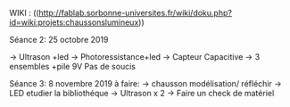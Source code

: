 WIKI : ((http://fablab.sorbonne-universites.fr/wiki/doku.php?id=wiki:projets:chaussonslumineux))

Séance 2: 25 octobre 2019

-> Ultrason +led
-> Photoressistance+led
-> Capteur Capacitive
-> 3 ensembles +pile 9V
Pas de soucis

Séance 3: 8 novembre 2019
à faire:
-> chausson modélisation/ réfléchir
-> LED etudier la bibliothéque 
-> Ultrason x 2
-> Faire un check de matériel


